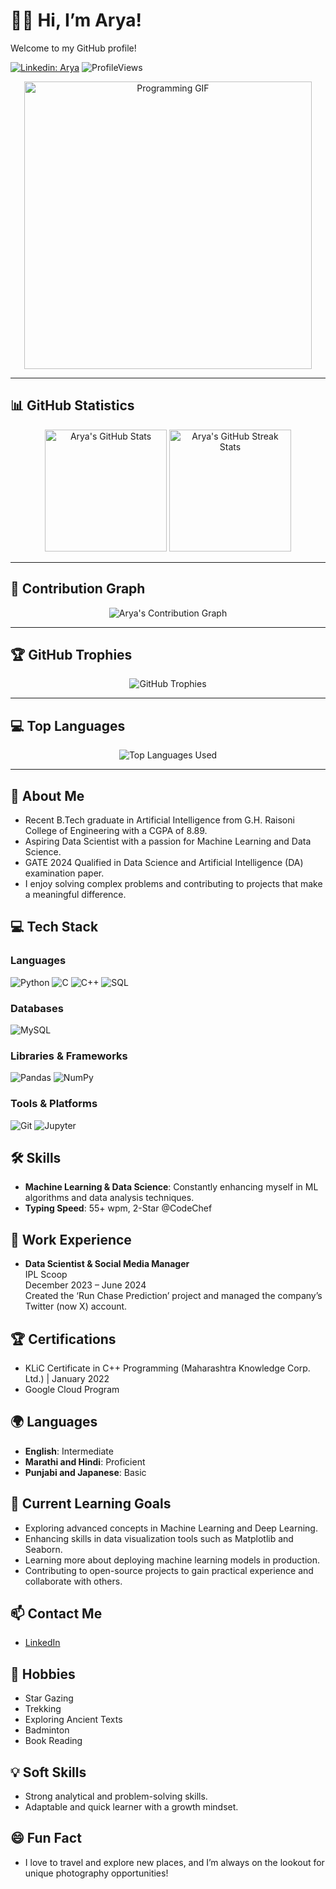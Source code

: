 # 👋🏼 Hi, I’m Arya!

Welcome to my GitHub profile!

[![Linkedin: Arya](https://img.shields.io/badge/-Arya-blue?style=flat-square&logo=Linkedin&logoColor=white)](https://www.linkedin.com/in/aryaai/)
![ProfileViews](https://komarev.com/ghpvc/?username=arya-io&label=Profile+Views)

<p align="center">
  <img src="https://images-wixmp-ed30a86b8c4ca887773594c2.wixmp.com/f/c83c004e-1370-4756-88e5-4071de797088/dgdq8br-09cc7ad6-a021-47a5-b0e0-917b12b0f7a7.gif?token=eyJ0eXAiOiJKV1QiLCJhbGciOiJIUzI1NiJ9.eyJzdWIiOiJ1cm46YXBwOjdlMGQxODg5ODIyNjQzNzNhNWYwZDQxNWVhMGQyNmUwIiwiaXNzIjoidXJuOmFwcDo3ZTBkMTg4OTgyMjY0MzczYTVmMGQ0MTVlYTBkMjZlMCIsIm9iaiI6W1t7InBhdGgiOiJcL2ZcL2M4M2MwMDRlLTEzNzAtNDc1Ni04OGU1LTQwNzFkZTc5NzA4OFwvZGdkcThici0wOWNjN2FkNi1hMDIxLTQ3YTUtYjBlMC05MTdiMTJiMGY3YTcuZ2lmIn1dXSwiYXVkIjpbInVybjpzZXJ2aWNlOmZpbGUuZG93bmxvYWQiXX0.tqRMtE-b2QiI2nnefNxSDMJvZCcYqFmq2ccg_Xfzqb8" width="460" alt="Programming GIF">
</p>

---

## 📊 GitHub Statistics

<div align="center">
  <img height="195px" src="https://github-readme-stats.vercel.app/api?username=arya-io&show_icons=true&hide_border=true&theme=radical" alt="Arya's GitHub Stats" />
  <img height="195px" src="https://github-readme-streak-stats.herokuapp.com/?user=arya-io&hide_border=true&theme=radical" alt="Arya's GitHub Streak Stats" />
</div>

---

## 🌟 Contribution Graph

<p align="center">
  <img src="https://github-readme-activity-graph.vercel.app/graph?username=arya-io&bg_color=1a1b27&color=ffffff&line=ff4f4f&point=fdfdfd&area=true&hide_border=true" alt="Arya's Contribution Graph" />
</p>

---

## 🏆 GitHub Trophies

<p align="center">
  <img src="https://github-profile-trophy.vercel.app/?username=arya-io&theme=radical&no-frame=true&row=1&column=7" alt="GitHub Trophies" />
</p>


---

## 💻 Top Languages

<p align="center">
  <img src="https://github-readme-stats.vercel.app/api/top-langs/?username=arya-io&layout=compact&theme=radical&hide_border=true" alt="Top Languages Used" />
</p>

---

## 🚀 About Me

- Recent B.Tech graduate in Artificial Intelligence from G.H. Raisoni College of Engineering with a CGPA of 8.89.
- Aspiring Data Scientist with a passion for Machine Learning and Data Science.
- GATE 2024 Qualified in Data Science and Artificial Intelligence (DA) examination paper.
- I enjoy solving complex problems and contributing to projects that make a meaningful difference.

## 💻 Tech Stack

### Languages
![Python](https://img.shields.io/badge/Python-3776AB?style=flat-square&logo=python&logoColor=white)
![C](https://img.shields.io/badge/C-A8B9CC?style=flat-square&logo=c&logoColor=white)
![C++](https://img.shields.io/badge/C%2B%2B-00599C?style=flat-square&logo=c%2B%2B&logoColor=white)
![SQL](https://img.shields.io/badge/SQL-003B57?style=flat-square&logo=postgresql&logoColor=white)

### Databases
![MySQL](https://img.shields.io/badge/MySQL-005C84?style=flat-square&logo=mysql&logoColor=white)

### Libraries & Frameworks
![Pandas](https://img.shields.io/badge/Pandas-150458?style=flat-square&logo=pandas&logoColor=white)
![NumPy](https://img.shields.io/badge/NumPy-013243?style=flat-square&logo=numpy&logoColor=white)

### Tools & Platforms
![Git](https://img.shields.io/badge/Git-F05032?style=flat-square&logo=git&logoColor=white)
![Jupyter](https://img.shields.io/badge/Jupyter-DA5B0E?style=flat-square&logo=jupyter&logoColor=white)

## 🛠️ Skills
- **Machine Learning & Data Science**: Constantly enhancing myself in ML algorithms and data analysis techniques.
- **Typing Speed**: 55+ wpm, 2-Star @CodeChef

## 💼 Work Experience
- **Data Scientist & Social Media Manager**  
  IPL Scoop  
  December 2023 – June 2024  
  Created the ‘Run Chase Prediction’ project and managed the company’s Twitter (now X) account.

## 🏆 Certifications
- KLiC Certificate in C++ Programming (Maharashtra Knowledge Corp. Ltd.) | January 2022
- Google Cloud Program

## 🌍 Languages
- **English**: Intermediate
- **Marathi and Hindi**: Proficient
- **Punjabi and Japanese**: Basic

## 🎯 Current Learning Goals
- Exploring advanced concepts in Machine Learning and Deep Learning.
- Enhancing skills in data visualization tools such as Matplotlib and Seaborn.
- Learning more about deploying machine learning models in production.
- Contributing to open-source projects to gain practical experience and collaborate with others.

## 📫 Contact Me
- [LinkedIn](https://linkedin.com/in/aryaai)

## 🎨 Hobbies
- Star Gazing
- Trekking
- Exploring Ancient Texts
- Badminton
- Book Reading

## 💡 Soft Skills
- Strong analytical and problem-solving skills.
- Adaptable and quick learner with a growth mindset.

## 😄 Fun Fact
- I love to travel and explore new places, and I’m always on the lookout for unique photography opportunities!



<!---
arya-io/arya-io is a ✨ special ✨ repository because its `README.md` (this file) appears on your GitHub profile.
You can click the Preview link to take a look at your changes.
--->


<!--
**arya-io/arya-io** is a ✨ _special_ ✨ repository because its `README.md` (this file) appears on your GitHub profile.

Here are some ideas to get you started:

- 🔭 I’m currently working on ...
- 🌱 I’m currently learning ...
- 👯 I’m looking to collaborate on ...
- 🤔 I’m looking for help with ...
- 💬 Ask me about ...
- 📫 How to reach me: ...
- 😄 Pronouns: ...
- ⚡ Fun fact: ...
-->
